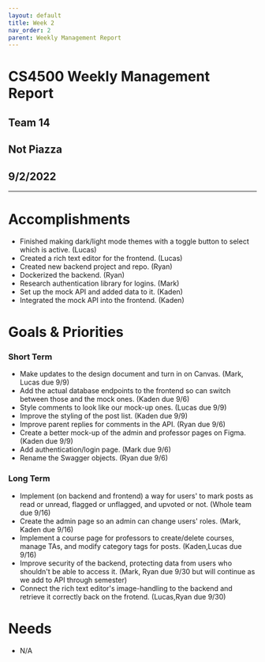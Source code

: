 ```yaml
---
layout: default
title: Week 2
nav_order: 2
parent: Weekly Management Report
---
```

# CS4500 Weekly Management Report 
## Team 14
## Not Piazza
## 9/2/2022
***

# Accomplishments
- Finished making dark/light mode themes with a toggle button to select which is active. (Lucas)
- Created a rich text editor for the frontend. (Lucas)
- Created new backend project and repo. (Ryan)
- Dockerized the backend. (Ryan)
- Research authentication library for logins. (Mark)
- Set up the mock API and added data to it. (Kaden)
- Integrated the mock API into the frontend. (Kaden)

# Goals & Priorities
### Short Term
- Make updates to the design document and turn in on Canvas. (Mark, Lucas due 9/9)
- Add the actual database endpoints to the frontend so can switch between those and the mock ones. (Kaden due 9/6)
- Style comments to look like our mock-up ones. (Lucas due 9/9)
- Improve the styling of the post list. (Kaden due 9/9)
- Improve parent replies for comments in the API. (Ryan due 9/6)
- Create a better mock-up of the admin and professor pages on Figma. (Kaden due 9/9)
- Add authentication/login page. (Mark due 9/6) 
- Rename the Swagger objects. (Ryan due 9/6)

### Long Term
- Implement (on backend and frontend) a way for users' to mark posts as read or unread, flagged or unflagged, and upvoted or not. (Whole team due 9/16)
- Create the admin page so an admin can change users' roles. (Mark, Kaden due 9/16)
- Implement a course page for professors to create/delete courses, manage TAs, and modify category tags for posts. (Kaden,Lucas due 9/16)
- Improve security of the backend, protecting data from users who shouldn't be able to access it. (Mark, Ryan due 9/30 but will continue as we add to API through semester)
- Connect the rich text editor's image-handling to the backend and retrieve it correctly back on the frotend. (Lucas,Ryan due 9/30)

# Needs
- N/A



